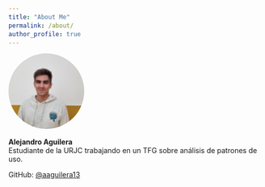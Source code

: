 ```yaml
---
title: "About Me"
permalink: /about/
author_profile: true
---
```


<img src="../assets/images/perfil.jpg" width="150" style="border-radius:50%">

**Alejandro Aguilera**  
Estudiante de la URJC trabajando en un TFG sobre análisis de patrones de uso.

GitHub: [@aaguilera13](https://github.com/aaguilera13)

